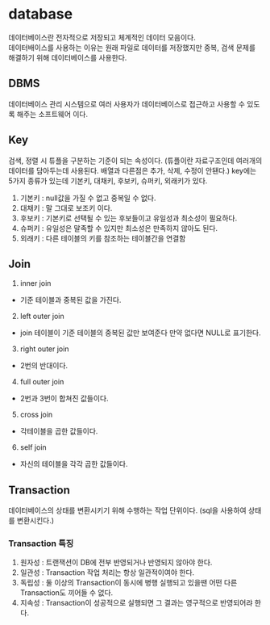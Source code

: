 # database
데이터베이스란 전자적으로 저장되고 체계적인 데이터 모음이다.        
데이터배이스를 사용하는 이유는 원래 파일로 데이터를 저장했지만 중복, 검색 문제를 해결하기 위해 데이터베이스를 사용한다.      
## DBMS
데이터베이스 관리 시스템으로 여러 사용자가 데이터베이스로 접근하고 사용할 수 있도록 해주는 소프트웨어 이다.     
## Key
검색, 정렬 시 튜플을 구분하는 기준이 되는 속성이다. (튜플이란 자료구조인데 여러개의 데이터를 담아두는데 사용된다. 배열과 다른점은 추가, 삭제, 수정이 안됀다.)
key에는 5가지 종류가 있는데 기본키, 대채키, 후보키, 슈퍼키, 외래키가 있다.
1. 기본키 : null값을 가질 수 없고 중복일 수 없다.
2. 대채키 : 말 그대로 보조키 이다.
3. 후보키 : 기본키로 선택될 수 있는 후보들이고 유일성과 최소성이 필요하다.
4. 슈퍼키 : 유일성은 말족할 수 있지만 최소성은 만족하지 않아도 된다.
5. 외래키 : 다른 테이블의 키를 참조하는 테이블간을 연결함
## Join
1. inner join
- 기준 테이블과 중복된 값을 가진다.
2. left outer join
- join 테이블이 기준 테이블의 중복된 값만 보여준다 만약 없다면 NULL로 표기한다.
3. right outer join
- 2번의 반대이다.
4. full outer join
- 2번과 3번이 합쳐진 값들이다.
5. cross join
- 각테이블을 곱한 값들이다.
6. self join
- 자신의 테이블을 각각 곱한 값들이다.
## Transaction
데이터베이스의 상태를 변환시키기 위해 수행하는 작업 단위이다. (sql을 사용하여 상태를 변환시킨다.)
### Transaction 특징
1. 원자성 : 트랜잭션이 DB에 전부 반영되거나 반영되지 않아야 한다.
2. 일관성 : Transaction 작업 처리는 항상 일관적이여야 한다.
3. 독립성 : 둘 이상의 Transaction이 동시에 병행 실행되고 있을땐 어떤 다른 Transaction도 끼어들 수 없다.
4. 지속성 : Transaction이 성공적으로 실행되면 그 결과는 영구적으로 반영되어랴 한다.
